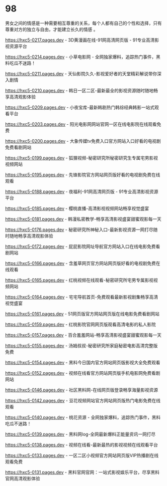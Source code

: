 # 98
男女之间的情感是一种需要相互尊重的关系，每个人都有自己的个性和选择，只有尊重对方的独立与自由，才能建立长久的情感 。

https://hxc5-0217.pages.dev - 3D黄漫画在线-91网高清网页版 - 91专业高清影视资源平台

https://hxc5-0214.pages.dev - 小草电影网 - 全网独家爆料，追踪热门事件，黑料吃瓜不迷路！

https://hxc5-0211.pages.dev - 天仙影院久久-影视爱好者的天堂精彩解说带你深入剧情

https://hxc5-0210.pages.dev - 韩日一区二区-最新最全的影视资源随时随地畅享高清观影体验

https://hxc5-0209.pages.dev - 小夜宝库-最新韩剧热门韩综经典韩影一站式观看平台

https://hxc5-0203.pages.dev - 阳光电影网网站官网一区在线电影院在线观看免费

https://hxc5-0200.pages.dev - 大象传媒tv免费入口官方网站入口好看的电视剧免费看剧网站

https://hxc5-0199.pages.dev - 狐狸视频-秘密研究所秘密研究生专属宅男影视视频网站

https://hxc5-0195.pages.dev - 先锋影院官方网站网页版好看的电视剧免费在线观看

https://hxc5-0188.pages.dev - 夜福利-91网高清网页版 - 91专业高清影视资源平台

https://hxc5-0185.pages.dev - 樱桃直播-高清影视视频网站畅享视觉盛宴

https://hxc5-0181.pages.dev - 韩漫私密教学-畅享高清影视盛宴甜蜜观影每一天

https://hxc5-0176.pages.dev - 秘密研究所神秘入口-最新影视资源一网打尽随时随地畅享高清观影体验

https://hxc5-0172.pages.dev - 屁屁影院网址导航官方网站入口在线电影免费看剧网站

https://hxc5-0166.pages.dev - 含羞草网页官方网站网页版好看的电视剧免费在线观看

https://hxc5-0165.pages.dev - 红桃视频在线观看-秘密研究所宅男专属影视视频网站

https://hxc5-0164.pages.dev - 宅宅导航首页-免费观看最新影视剧集畅享高清视觉盛宴

https://hxc5-0161.pages.dev - 51网页版官方网站网页版在线电影免费看剧网站

https://hxc5-0159.pages.dev - 红桃影院官网网页版观看高清电影的私人影院

https://hxc5-0157.pages.dev - 百合羞羞网站-畅享高清影视盛宴甜蜜观影每一天

https://hxc5-0155.pages.dev - 汤姆叔叔-秘密研究所家庭秘密电影高清完整版免费

https://hxc5-0154.pages.dev - 黑料今日国内官方网站网页版影视大全免费观看

https://hxc5-0152.pages.dev - 视频在线看官方网站网页版手机电影网免费看剧网站

https://hxc5-0146.pages.dev - 社区黑料网-在线网页版登录畅享海量影视资源

https://hxc5-0142.pages.dev - 豆花视频网站官方网站网页版热门电影免费在线观看

https://hxc5-0140.pages.dev - 桃花资源 - 全网独家爆料，追踪热门事件，黑料吃瓜不迷路！

https://hxc5-0139.pages.dev - 黑料网log-全网最新爆料正能量资讯一网打尽

https://hxc5-0138.pages.dev - 视频在线看-最新最热的影视视频在线观看平台

https://hxc5-0133.pages.dev - 一区二区小视频官方网站网页版VIP热播剧在线观看免费

https://hxc5-0131.pages.dev - 黑料官网官网：一站式影视娱乐平台，尽享黑料官网高清观影体验
